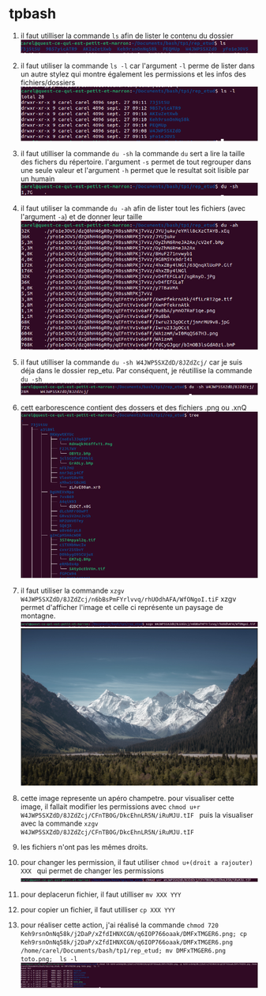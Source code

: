 # tpbash

1.  il faut utilliser la commande `ls` afin de lister le contenu du dossier 
![image](ls.png)


2.  il faut utiliser la commande `ls -l` car l'argument `-l` perme de lister dans un autre stylez qui montre également les permissions et les infos des fichiers/dossiers
![image](ls-l.png)




3. il faut utilliser la commande `du -sh` la commande `du` sert a lire la taille des fichers du répertoire. l'argument `-s` permet de tout regrouper dans une seule valeur et l'argument `-h` permet que le resultat soit lisible par un humain
![image](du-sh.png)




4. il faut utiliser la commande `du -ah` afin de lister tout les fichiers (avec l'argument `-a`) et de donner leur taille
![image](du-ah.png)




5. il faut utilliser la commande `du -sh W4JWP5SXZdD/8JZdZcj/` car je suis déja dans le dossier rep_etu. Par conséquent, je réutillise la commande `du -sh`
![image](ex.png)



6. cett earborescence contient des dossers et des fichiers .png ou .xnQ
![image](tree.png)



7. il faut utiliser la commande `xzgv W4JWP5SXZdD/8JZdZcj/n6bBsPmFYrlvvq/rhUOdhAFA/WfONgoI.tiF` xzgv permet d'afficher l'image et celle ci représente un paysage de montagne.
![image](xzgv.png)
![image](image.png)



8. cette image represente un apéro champetre. pour visualiser cette image, il fallait modifier les permissions avec `chmod u+r W4JWP5SXZdD/8JZdZcj/CFnTBOG/DkcEhnLR5N/iRuMJU.tIF ` puis la visualiser avec la commande `xzgv W4JWP5SXZdD/8JZdZcj/CFnTBOG/DkcEhnLR5N/iRuMJU.tIF `



9. les fichiers n'ont pas les mêmes droits. 



10. pour changer les permission, il faut utiliser `chmod u+(droit a rajouter) XXX ` qui permet de changer les permissions
![image](chmod.png)



11. pour deplacerun fichier, il faut utilliser `mv XXX YYY` 



12. pour copier un fichier, il faut utilliser `cp XXX YYY`



13. pour réaliser cette action, j'ai réalisé la commande `chmod 720 Keh9rsnOnNq58k/j2DaP/xZfdIHNXCGN/q6IOP766oaak/DMFxTMGER6.png; cp Keh9rsnOnNq58k/j2DaP/xZfdIHNXCGN/q6IOP766oaak/DMFxTMGER6.png /home/carel/Documents/bash/tp1/rep_etud; mv DMFxTMGER6.png toto.png;  ls -l`
![image](grosse_commande.png)


